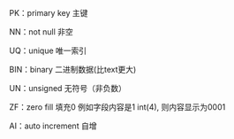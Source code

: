 PK：primary key 主键

NN：not null 非空

UQ：unique 唯一索引

BIN：binary 二进制数据(比text更大)

UN：unsigned 无符号（非负数）

ZF：zero fill 填充0 例如字段内容是1 int(4), 则内容显示为0001 

AI：auto increment 自增